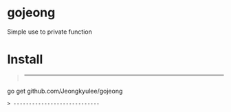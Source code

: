 # gojeong
Simple use to private function

# Install

> --------------------------
> > ```
go get github.com/Jeongkyulee/gojeong
```
> ----------------------------
